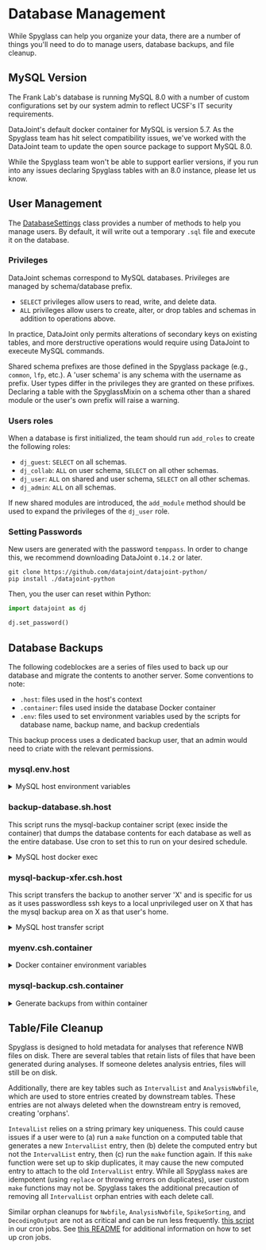 # Database Management

While Spyglass can help you organize your data, there are a number of things
you'll need to do to manage users, database backups, and file cleanup.

## MySQL Version

The Frank Lab's database is running MySQL 8.0 with a number of custom
configurations set by our system admin to reflect UCSF's IT security
requirements.

DataJoint's default docker container for MySQL is version 5.7. As the Spyglass
team has hit select compatibility issues, we've worked with the DataJoint team
to update the open source package to support MySQL 8.0.

While the Spyglass team won't be able to support earlier versions, if you run
into any issues declaring Spyglass tables with an 8.0 instance, please let us
know.

## User Management

The [DatabaseSettings](../api/utils/database_settings.md) class provides a
number of methods to help you manage users. By default, it will write out a
temporary `.sql` file and execute it on the database.

### Privileges

DataJoint schemas correspond to MySQL databases. Privileges are managed by
schema/database prefix.

- `SELECT` privileges allow users to read, write, and delete data.
- `ALL` privileges allow users to create, alter, or drop tables and schemas in
    addition to operations above.

In practice, DataJoint only permits alterations of secondary keys on existing
tables, and more derstructive operations would require using DataJoint to
execeute MySQL commands.

Shared schema prefixes are those defined in the Spyglass package (e.g.,
`common`, `lfp`, etc.). A 'user schema' is any schema with the username as
prefix. User types differ in the privileges they are granted on these prifixes.
Declaring a table with the SpyglassMixin on a schema other than a shared module
or the user's own prefix will raise a warning.

### Users roles

When a database is first initialized, the team should run `add_roles` to create
the following roles:

- `dj_guest`: `SELECT` on all schemas.
- `dj_collab`: `ALL` on user schema, `SELECT` on all other schemas.
- `dj_user`: `ALL` on shared and user schema, `SELECT` on all other schemas.
- `dj_admin`: `ALL` on all schemas.

If new shared modules are introduced, the `add_module` method should be used to
expand the privileges of the `dj_user` role.

### Setting Passwords

New users are generated with the password `temppass`. In order to change this,
we recommend downloading DataJoint `0.14.2` or later.

```console
git clone https://github.com/datajoint/datajoint-python/
pip install ./datajoint-python
```

Then, you the user can reset within Python:

```python
import datajoint as dj

dj.set_password()
```

## Database Backups

The following codeblockes are a series of files used to back up our database and
migrate the contents to another server. Some conventions to note:

- `.host`: files used in the host's context
- `.container`: files used inside the database Docker container
- `.env`: files used to set environment variables used by the scripts for
    database name, backup name, and backup credentials

This backup process uses a dedicated backup user, that an admin would need to
criate with the relevant permissions.

### mysql.env.host

<details>
<summary>MySQL host environment variables</summary>

Values may be adjusted as needed for different building images.

```bash
ROOT_PATH=/usr/local/containers/mysql # path to this container's working area

# variables for building image
SRC=ubuntu
VER=20.04
DOCKERFILE=Dockerfile.base

# variables for referencing image
IMAGE=mysql8
TAG=u20
# variables for running the container
CNAME=mysql-datajoint
MACADDR=4e:b0:3d:42:e0:70
RPORT=3306

# variables for initializing/relaunching the container
# - where the mysql data and backups will live - these values
# are examples
DB_PATH=/data/db
DB_DATA=mysql
DB_BACKUP=/data/mysql-backups

# backup info
BACK_USER=mysql-backup
BACK_PW={password}
BACK_DBNAME={database}
# mysql root password - make sure to remove this AFTER the container
# is initialized - and this file will be replicated inside the container
# on initialization, so remove it from there: /opt/bin/mysql.env
```

</details>

### backup-database.sh.host

This script runs the mysql-backup container script (exec inside the container)
that dumps the database contents for each database as well as the entire
database. Use cron to set this to run on your desired schedule.

<details>
<summary>MySQL host docker exec</summary>

```bash
#!/bin/bash

PRIOR_DIR=$(pwd)
cd /usr/local/containers/mysql || exit
. mysql.env
cd "$(dirname ${ROOT_PATH})"
#
docker exec ${CNAME} /opt/bin/mysql-backup.csh
#
cd "$(dirname ${DB_BACKUP})"
#
cd ${PRIOR_DIR}
```

</details>

### mysql-backup-xfer.csh.host

This script transfers the backup to another server 'X' and is specific for us as
it uses passwordless ssh keys to a local unprivileged user on X that has the
mysql backup area on X as that user's home.

<details>
<summary>MySQL host transfer script</summary>

```bash
#!/bin/csh
set td=`date +"%Y%m%d"`
cd /data/mysql-backups
scp -P {port} -i ~/mysql-backup -r ${database}-${td} mysql-backup@${X}:~/
/bin/rm -r lmf-db-${td}
```

</details>

### myenv.csh.container

<details>
<summary>Docker container environment variables</summary>

```bash
set db_backup=mysql-backups
set back_user=mysql-backup
set back_pw={password}
set back_dbname={database}
```

</details>

### mysql-backup.csh.container

<details>
<summary>Generate backups from within container</summary>

```bash
#!/bin/csh
source /opt/bin/myenv.csh
set td=`date +"%Y%m%d"`
cd /${db_backup}
mkdir ${back_dbname}-${td}

set list=`echo "show databases;" | mysql --user=${back_user} --password=${back_pw}`
set cnt=0

foreach db ($list)
  if ($cnt == 0) then
    echo "dumping mysql databases on $td"
  else
    echo "dumping MySQL database : $db"
    # Per-schema backups
    mysqldump $db --max_allowed_packet=512M --user=${back_user} --password=${back_pw} > /${db_backup}/${back_dbname}-${td}/mysql.${db}.sql
  endif
@ cnt = $cnt + 1
end
# Full database backup
mysqldump --all-databases --max_allowed_packet=512M --user=${back_user} --password=${back_pw} > /${db_backup}/${back_dbname}-${td}/mysql-all.sql
```

</details>

## Table/File Cleanup

Spyglass is designed to hold metadata for analyses that reference NWB files on
disk. There are several tables that retain lists of files that have been
generated during analyses. If someone deletes analysis entries, files will still
be on disk.

Additionally, there are key tables such as `IntervalList` and `AnalysisNwbfile`,
which are used to store entries created by downstream tables. These entries are
not always deleted when the downstream entry is removed, creating 'orphans'.

`IntevalList` relies on a string primary key uniqueness. This could cause issues
if a user were to (a) run a `make` function on a computed table that generates a
new `IntervalList` entry, then (b) delete the computed entry but not the
`IntervalList` entry, then (c) run the `make` function again. If this `make`
function were set up to skip duplicates, it may cause the new computed entry to
attach to the old `IntervalList` entry. While all Spyglass `make`s are
idempotent (using `replace` or throwing errors on duplicates), user custom
`make` functions may not be. Spyglass takes the additional precaution of
removing all `IntervalList` orphan entries with each delete call.

Similar orphan cleanups for `Nwbfile`, `AnalysisNwbfile`, `SpikeSorting`, and
`DecodingOutput` are not as critical and can be run less frequently.
[this script](https://github.com/LorenFrankLab/spyglass/blob/master/franklab_scripts/run_jobs.sh)
in our cron jobs. See
[this README](https://github.com/LorenFrankLab/spyglass/blob/master/franklab_scripts/README.md)
for additional information on how to set up cron jobs.
